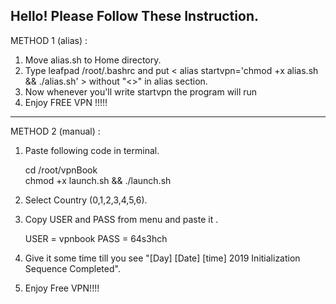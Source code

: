 Hello! Please Follow These Instruction.
----------------------------------------------------------------------------------------------
METHOD 1 (alias) : 

1. Move alias.sh to Home directory.
2. Type leafpad /root/.bashrc 
    and put < alias startvpn='chmod +x alias.sh && ./alias.sh' > without "<>" in alias section.
3. Now whenever you'll write startvpn the program will run
4. Enjoy FREE VPN !!!!! 

-----------------------------------------------------------------------------------------------
METHOD 2 (manual) :

1. Paste following code in terminal.

	cd /root/vpnBook	
	chmod +x launch.sh && ./launch.sh

2. Select Country (0,1,2,3,4,5,6).
3. Copy USER and PASS from menu and paste it .

	USER = vpnbook
	PASS = 64s3hch

5. Give it some time till you see "[Day] [Date] [time] 2019 Initialization Sequence Completed".
6. Enjoy Free VPN!!!!